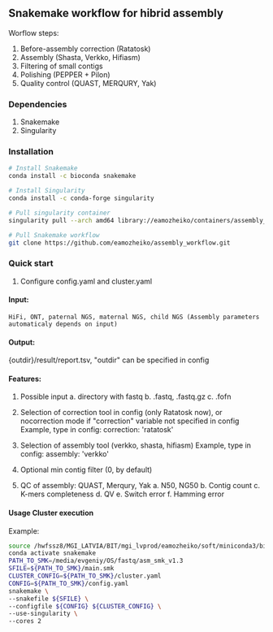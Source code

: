 ## Snakemake workflow for hibrid assembly
Worflow steps:
1. Before-assembly correction (Ratatosk)
2. Assembly (Shasta, Verkko, Hifiasm)
3. Filtering of small contigs
4. Polishing (PEPPER + Pilon)
5. Quality control (QUAST, MERQURY, Yak)

### Dependencies
1. Snakemake
2. Singularity
  

### Installation
```bash
# Install Snakemake
conda install -c bioconda snakemake

# Install Singularity
conda install -c conda-forge singularity

# Pull singularity container
singularity pull --arch amd64 library://eamozheiko/containers/assembly_workflow:1.3

# Pull Snakemake workflow
git clone https://github.com/eamozheiko/assembly_workflow.git
```

### Quick start
1. Configure config.yaml and cluster.yaml



#### Input:
    HiFi, ONT, paternal NGS, maternal NGS, child NGS (Assembly parameters automaticaly depends on input)
    
#### Output:

{outdir}/result/report.tsv, "outdir" can be specified in config
    
#### Features:

1. Possible input
a. directory with fastq
b. .fastq, .fastq.gz
c. .fofn

2. Selection of correction tool in config (only Ratatosk now), or nocorrection mode if "correction" variable not specified in config
Example, type in config: correction: 'ratatosk'

3. Selection of assembly tool (verkko, shasta, hifiasm)
Example, type in config: assembly: 'verkko'

4. Optional min contig filter (0, by default)

5. QC of assembly: QUAST, Merqury, Yak
  a. N50, NG50
  b. Contig count
  c. K-mers completeness
  d. QV
  e. Switch error
  f. Hamming error

#### Usage Cluster execution

Example:
```bash
source /hwfssz8/MGI_LATVIA/BIT/mgi_lvprod/eamozheiko/soft/miniconda3/bin/activate
conda activate snakemake
PATH_TO_SMK=/media/evgeniy/OS/fastq/asm_smk_v1.3
SFILE=${PATH_TO_SMK}/main.smk
CLUSTER_CONFIG=${PATH_TO_SMK}/cluster.yaml
CONFIG=${PATH_TO_SMK}/config.yaml
snakemake \
--snakefile ${SFILE} \
--configfile ${CONFIG} ${CLUSTER_CONFIG} \
--use-singularity \
--cores 2
```
